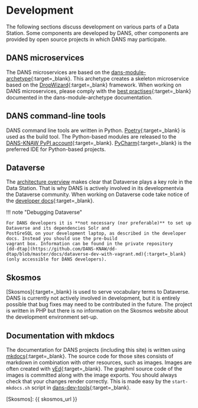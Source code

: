 Development
===========
The following sections discuss development on various parts of a Data Station. Some components are developed by DANS,
other components are provided by open source projects in which DANS may participate.

DANS microservices
------------------
The DANS microservices are based on the [dans-module-archetype]{:target=_blank}. This archetype creates a skeleton
microservice based on the [DropWizard]{:target=_blank} framework. When working on DANS microservices, please comply
with the [best practises]{:target=_blank} documented in the dans-module-archetype documentation.

DANS command-line tools
-----------------------
DANS command line tools are written in Python. [Poetry]{:target=_blank} is used as the build tool. The Python-based
modules are released to the [DANS-KNAW PyPI account]{:target=_blank}. [PyCharm]{:target=_blank} is the preferred IDE for
Python-based projects.

Dataverse
---------
The [architecture overview](index.md) makes clear that Dataverse plays a key role in the Data Station. That is why DANS
is actively involved in its developmentvia the Dataverse community. When working on Dataverse code take notice of
the [developer docs]{:target=_blank}.

!!! note "Debugging Dataverse"

    For DANS developers it is **not necessary (nor preferable)** to set up Dataverse and its dependencies Solr and 
    PostGreSQL on your development laptop, as described in the developer docs. Instead you should use the pre-build 
    vagrant box. Information can be found in the private repository 
    [dd-dtap](https://github.com/DANS-KNAW/dd-dtap/blob/master/docs/dataverse-dev-with-vagrant.md){:target=_blank} 
    (only accessible for DANS developers).

Skosmos
-------
[Skosmos]{:target=_blank} is used to serve vocabulary terms to Dataverse. DANS is currently not actively involved in
development, but it is entirely possible that bug fixes may need to be contributed in the future. The project is written
in PHP but there is no information on the Skosmos website about the development environment set-up.

Documentation with mkdocs
-------------------------
The documentation for DANS projects (including this site) is written using [mkdocs]{:target=_blank}. The source code for
those sites consists of markdown in combination with other resources, such as images. Images are often created
with [yEd]{:target=_blank}. The graphml source code of the images is committed along with the image exports. You should
always check that your changes render correctly. This is made easy by the `start-mkdocs.sh` script
in [dans-dev-tools]{:target=_blank}.


[dans-module-archetype]: https://dans-knaw.github.io/dans-module-archetype/

[DropWizard]: https://www.dropwizard.io/en/latest/

[best practises]: https://dans-knaw.github.io/dans-module-archetype/common-practices/

[Poetry]: https://python-poetry.org/docs/

[DANS-KNAW PyPI account]: https://pypi.org/user/DANS-KNAW/

[PyCharm]: https://www.jetbrains.com/pycharm/

[developer docs]: https://guides.dataverse.org/en/latest/developers/index.html

[mkdocs]: https://www.mkdocs.org/

[yEd]: https://www.yworks.com/products/yed

[dans-dev-tools]: https://github.com/DANS-KNAW/dans-dev-tools#dans-dev-tools

[Skosmos]: {{ skosmos_url }}